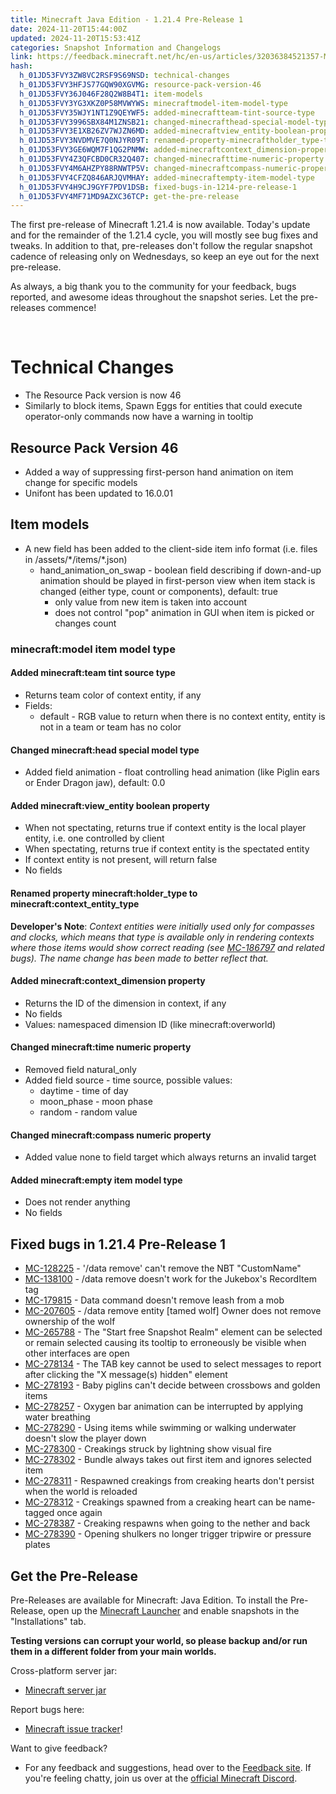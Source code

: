 ```yaml
---
title: Minecraft Java Edition - 1.21.4 Pre-Release 1
date: 2024-11-20T15:44:00Z
updated: 2024-11-20T15:53:41Z
categories: Snapshot Information and Changelogs
link: https://feedback.minecraft.net/hc/en-us/articles/32036384521357-Minecraft-Java-Edition-1-21-4-Pre-Release-1
hash:
  h_01JD53FVY3ZW8VC2RSF9S69NSD: technical-changes
  h_01JD53FVY3HFJS77GQW90XGVMG: resource-pack-version-46
  h_01JD53FVY36J046F28Q2W8B4T1: item-models
  h_01JD53FVY3YG3XKZ0P58MVWYWS: minecraftmodel-item-model-type
  h_01JD53FVY35WJY1NT1Z9QEYWF5: added-minecraftteam-tint-source-type
  h_01JD53FVY3996SBX84M1ZNSB21: changed-minecrafthead-special-model-type
  h_01JD53FVY3E1XB26ZV7WJZN6MD: added-minecraftview_entity-boolean-property
  h_01JD53FVY3NVDMVE7Q0NJYR09T: renamed-property-minecraftholder_type-to-minecraftcontext_entity_type
  h_01JD53FVY3GE6WQM7F1QG2PNMW: added-minecraftcontext_dimension-property
  h_01JD53FVY4Z3QFCBD0CR32Q407: changed-minecrafttime-numeric-property
  h_01JD53FVY4M6AHZPY88RNWTP5V: changed-minecraftcompass-numeric-property
  h_01JD53FVY4CFZQ846ARJQVMHAY: added-minecraftempty-item-model-type
  h_01JD53FVY4H9CJ9GYF7PDV1DSB: fixed-bugs-in-1214-pre-release-1
  h_01JD53FVY4MF71MD9AZXC36TCP: get-the-pre-release
---
```


The first pre-release of Minecraft 1.21.4 is now available. Today's update and for the remainder of the 1.21.4 cycle, you will mostly see bug fixes and tweaks. In addition to that, pre-releases don't follow the regular snapshot cadence of releasing only on Wednesdays, so keep an eye out for the next pre-release.

As always, a big thank you to the community for your feedback, bugs reported, and awesome ideas throughout the snapshot series. Let the pre-releases commence!

 

# Technical Changes

- The Resource Pack version is now 46
- Similarly to block items, Spawn Eggs for entities that could execute operator-only commands now have a warning in tooltip

## Resource Pack Version 46

- Added a way of suppressing first-person hand animation on item change for specific models
- Unifont has been updated to 16.0.01

## Item models

- A new field has been added to the client-side item info format (i.e. files in /assets/\*/items/\*.json)
  - hand_animation_on_swap - boolean field describing if down-and-up animation should be played in first-person view when item stack is changed (either type, count or components), default: true
    - only value from new item is taken into account
    - does not control "pop" animation in GUI when item is picked or changes count

### minecraft:model item model type

#### Added minecraft:team tint source type

- Returns team color of context entity, if any
- Fields:
  - default - RGB value to return when there is no context entity, entity is not in a team or team has no color

#### Changed minecraft:head special model type

- Added field animation - float controlling head animation (like Piglin ears or Ender Dragon jaw), default: 0.0

#### Added minecraft:view_entity boolean property

- When not spectating, returns true if context entity is the local player entity, i.e. one controlled by client
- When spectating, returns true if context entity is the spectated entity
- If context entity is not present, will return false
- No fields

#### Renamed property minecraft:holder_type to minecraft:context_entity_type

**Developer's Note**: *Context entities were initially used only for compasses and clocks, which means that type is available only in rendering contexts where those items would show correct reading (see [MC-186797](https://bugs.mojang.com/browse/MC-186797) and related bugs). The name change has been made to better reflect that.*

#### Added minecraft:context_dimension property

- Returns the ID of the dimension in context, if any
- No fields
- Values: namespaced dimension ID (like minecraft:overworld)

#### Changed minecraft:time numeric property

- Removed field natural_only
- Added field source - time source, possible values:
  - daytime - time of day
  - moon_phase - moon phase
  - random - random value

#### Changed minecraft:compass numeric property

- Added value none to field target which always returns an invalid target

#### Added minecraft:empty item model type

- Does not render anything
- No fields

## Fixed bugs in 1.21.4 Pre-Release 1

- [MC-128225](https://bugs.mojang.com/browse/MC-128225) - '/data remove' can't remove the NBT "CustomName"
- [MC-138100](https://bugs.mojang.com/browse/MC-138100) - /data remove doesn't work for the Jukebox's RecordItem tag
- [MC-179815](https://bugs.mojang.com/browse/MC-179815) - Data command doesn't remove leash from a mob
- [MC-207605](https://bugs.mojang.com/browse/MC-207605) - /data remove entity \[tamed wolf\] Owner does not remove ownership of the wolf
- [MC-265788](https://bugs.mojang.com/browse/MC-265788) - The "Start free Snapshot Realm" element can be selected or remain selected causing its tooltip to erroneously be visible when other interfaces are open
- [MC-278134](https://bugs.mojang.com/browse/MC-278134) - The TAB key cannot be used to select messages to report after clicking the "X message(s) hidden" element
- [MC-278193](https://bugs.mojang.com/browse/MC-278193) - Baby piglins can't decide between crossbows and golden items
- [MC-278257](https://bugs.mojang.com/browse/MC-278257) - Oxygen bar animation can be interrupted by applying water breathing
- [MC-278290](https://bugs.mojang.com/browse/MC-278290) - Using items while swimming or walking underwater doesn't slow the player down
- [MC-278300](https://bugs.mojang.com/browse/MC-278300) - Creakings struck by lightning show visual fire
- [MC-278302](https://bugs.mojang.com/browse/MC-278302) - Bundle always takes out first item and ignores selected item
- [MC-278311](https://bugs.mojang.com/browse/MC-278311) - Respawned creakings from creaking hearts don't persist when the world is reloaded
- [MC-278312](https://bugs.mojang.com/browse/MC-278312) - Creakings spawned from a creaking heart can be name-tagged once again
- [MC-278387](https://bugs.mojang.com/browse/MC-278387) - Creaking respawns when going to the nether and back
- [MC-278390](https://bugs.mojang.com/browse/MC-278390) - Opening shulkers no longer trigger tripwire or pressure plates

## Get the Pre-Release

Pre-Releases are available for Minecraft: Java Edition. To install the Pre-Release, open up the [Minecraft Launcher](https://www.minecraft.net/content/minecraft-net/language-masters/download) and enable snapshots in the "Installations" tab.

**Testing versions can corrupt your world, so please backup and/or run them in a different folder from your main worlds.**

Cross-platform server jar:

- [Minecraft server jar](https://piston-data.mojang.com/v1/objects/4e5fdbf4ecd53962e72a75d4abfc2455e0ae0c1b/server.jar)

Report bugs here:

- [Minecraft issue tracker](https://bugs.mojang.com/projects/MC/summary)!

Want to give feedback?

- For any feedback and suggestions, head over to the [Feedback site](https://feedback.minecraft.net/). If you're feeling chatty, join us over at the [official Minecraft Discord](https://discordapp.com/invite/minecraft).
